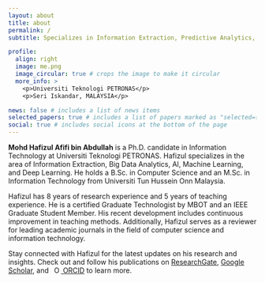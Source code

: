 ```yaml
---
layout: about
title: about
permalink: /
subtitle: Specializes in Information Extraction, Predictive Analytics, Big Data Analytics, AI/ML.

profile:
  align: right
  image: me.png
  image_circular: true # crops the image to make it circular
  more_info: >
    <p>Universiti Teknologi PETRONAS</p>
    <p>Seri Iskandar, MALAYSIA</p>

news: false # includes a list of news items
selected_papers: true # includes a list of papers marked as "selected={true}"
social: true # includes social icons at the bottom of the page
---
```


<b>Mohd Hafizul Afifi bin Abdullah</b> is a Ph.D. candidate in Information Technology at Universiti Teknologi PETRONAS. Hafizul specializes in the area of Information Extraction, Big Data Analytics, AI, Machine Learning, and Deep Learning. He holds a B.Sc. in Computer Science and an M.Sc. in Information Technology from Universiti Tun Hussein Onn Malaysia.

Hafizul has 8 years of research experience and 5 years of teaching experience. He is a certified Graduate Technologist by MBOT and an IEEE Graduate Student Member. His recent development includes continuous improvement in teaching methods. Additionally, Hafizul serves as a reviewer for leading academic journals in the field of computer science and information technology.

Stay connected with Hafizul for the latest updates on his research and insights. Check out and follow his publications on [ResearchGate](https://www.researchgate.net/profile/Mohd_Hafizul_Afifi_Abdullah), [Google Scholar](https://scholar.google.com/citations?user=mWsihrgAAAAJ&hl=en), and <a id="cy-effective-orcid-url" class="underline" href="https://orcid.org/0000-0002-1427-2571" target="orcid.widget" rel="me noopener noreferrer" style="vertical-align: top"> <img src="https://orcid.org/sites/default/files/images/orcid_16x16.png" style="width: 1em; margin-inline-start: 0.5em" alt="ORCID iD icon"/> ORCID</a> to learn more.